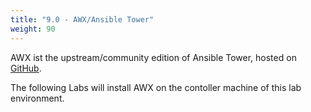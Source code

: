 ```yaml
---
title: "9.0 - AWX/Ansible Tower"
weight: 90
---
```


AWX ist the upstream/community edition of Ansible Tower, hosted on [GitHub](https://github.com/ansible/awx).

The following Labs will install AWX on the contoller machine of this lab environment.


